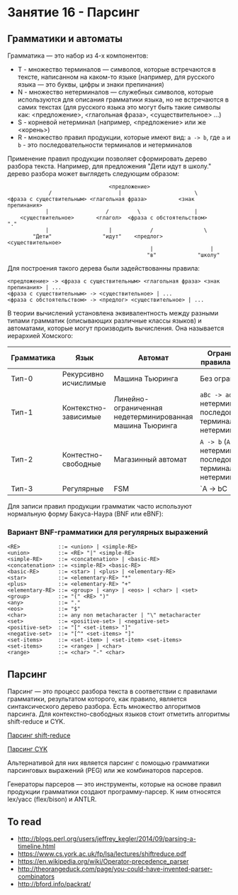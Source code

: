 # Занятие 16 - Парсинг

## Грамматики и автоматы

Грамматика — это набор из 4-х компонентов:

- T - множество терминалов — символов, которые встречаются в тексте, написанном на каком-то языке (например, для русского языка — это буквы, цифры и знаки препинания)
- N - множество нетерминалов — служебных символов, которые используются для описания грамматики языка, но не встречаются в самих текстах (для русского языка это могут быть такие символы как: <предложение>, <глагольная фраза>, <существительное> ...)
- S - корневой нетерминал (например, <предложение> или же <корень>)
- R - множество правил продукции, которые имеют вид: `a -> b`, где `a` и `b` - это последовательности терминалов и нетерминалов

Применение правил продукции позволяет сформировать дерево разбора текста. Например, для предложения "Дети идут в школу." дерево разбора может выглядеть следующим образом:

```
                                <предложение>
             /                     |                       \
<фраза с существительным> <глагольная фраза>          <знак препинания>
            |                  /         \                 |
    <существительное>       <глагол>  <фраза с обстоятельством>        "."
            |                   |            /                \
        "Дети"                "идут"    <предлог>     <существительное>
                                             |                  |
                                            "в"             "школу"
```

Для построения такого дерева были задействованны правила:

```
<предложение> -> <фраза с существительным> <глагольная фраза> <знак препинания> | ...
<фраза с существительным> -> <существительное> | ...
<фраза с обстоятельством> -> <предлог> <существительное> | ...
```

В теории вычислений установлена эквивалентность между разными типами грамматик (описывающих различные классы языков) и автоматами, которые могут производить вычисления. Она называется иерархией Хомского:

| Грамматика | Язык | Автомат | Ограничения на правила продукции |
|---------------|-------|-----------|-----------------------------------------|
| Тип-0 | Рекурсивно исчислимые | Машина Тьюринга | Без ограничений |
| Тип-1 | Контекстно-зависимые | Линейно-ограниченная недетерминированная машина Тьюринга | `aBc -> adc` (`B` - нетерминал, `a`, `c`, `d` - последовательности терминалов и нетерминалов) |
| Тип-2 | Контестно-свободные | Магазинный автомат |  `A -> b` (`A` - нетерминал, `b` - последовательность терминалов и нетерминалов) |
| Тип-3 | Регулярные | FSM |`A -> bC | b` (`A`,`C` - нетерминалы, `b` - последовательность терминалов) |

Для записи правил продукции грамматик часто используют нормальную форму Бакуса-Наура (BNF или eBNF):

### Вариант BNF-грамматики для регулярных выражений

```
<RE>            ::= <union> | <simple-RE>
<union>         ::= <RE> "|" <simple-RE>
<simple-RE>     ::= <concatenation> | <basic-RE>
<concatenation> ::= <simple-RE> <basic-RE>
<basic-RE>      ::= <star> | <plus> | <elementary-RE>
<star>          ::= <elementary-RE> "*"
<plus>          ::= <elementary-RE> "+"
<elementary-RE> ::= <group> | <any> | <eos> | <char> | <set>
<group>         ::= "(" <RE> ")"
<any>           ::= "."
<eos>           ::= "$"
<char>          ::= any non metacharacter | "\" metacharacter
<set>           ::= <positive-set> | <negative-set>
<positive-set>  ::= "[" <set-items> "]"
<negative-set>  ::= "[^" <set-items> "]"
<set-items>     ::= <set-item> | <set-item> <set-items>
<set-items>     ::= <range> | <char>
<range>         ::= <char> "-" <char>
```

## Парсинг

Парсинг — это процесс разбора текста в соответствии с правилами грамматики, результатом которого, как правило, является синтаксического дерево разбора. Есть множество алгоритмов парсинга. Для контекстно-свободных языков стоит отметить алгоритмы shift-reduce и CYK.

[Парсинг shift-reduce](http://sites.tufts.edu/comp181/2013/10/06/shift-reduce-parsing-bottom-up-parsing/)

[Парсинг CYK](https://www.cs.bgu.ac.il/~michaluz/seminar/CKY1.pdf)

Альтернативой для них является парсинг с помощью грамматики парсинговых выражений (PEG) или же комбинаторов парсеров.

Генераторы парсеров — это инструменты, которые на основе правил продукции грамматики создают программу-парсер. К ним относятся lex/yacc (flex/bison) и ANTLR.


## To read

- http://blogs.perl.org/users/jeffrey_kegler/2014/09/parsing-a-timeline.html
- https://www.cs.york.ac.uk/fp/lsa/lectures/shiftreduce.pdf
- https://en.wikipedia.org/wiki/Operator-precedence_parser
- http://theorangeduck.com/page/you-could-have-invented-parser-combinators
- http://bford.info/packrat/
